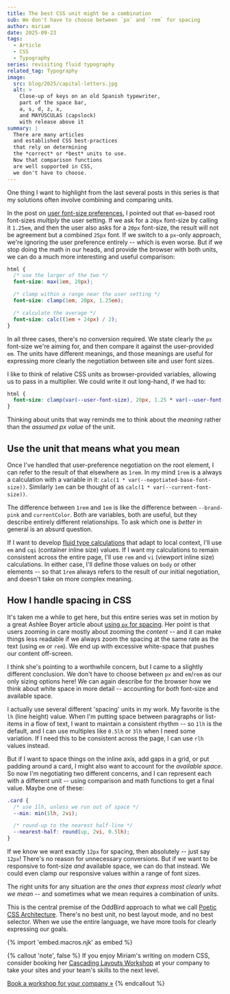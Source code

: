 ```yaml
---
title: The best CSS unit might be a combination
sub: We don't have to choose between `px` and `rem` for spacing
author: miriam
date: 2025-09-23
tags:
  - Article
  - CSS
  - Typography
series: revisiting fluid typography
related_tag: Typography
image:
  src: blog/2025/capital-letters.jpg
  alt: >
    Close-up of keys on an old Spanish typewriter,
    part of the space bar,
    a, s, d, z, x,
    and MAYÚSCULAS (capslock)
    with release above it
summary: |
  There are many articles
  and established CSS best-practices
  that rely on determining
  the *correct* or *best* units to use.
  Now that comparison functions
  are well supported in CSS,
  we don't have to choose.
---
```


One thing I want to highlight
from the last several posts in this series
is that my solutions often involve
combining and comparing units.

In the post on [user font-size preferences](/2025/07/22/size-preferences/),
I pointed out that `em`-based root font-sizes
_multiply_ the user setting.
If we ask for a `20px` font-size
by calling it `1.25em`,
and then the user also asks for a `20px` font-size,
the result will not be agreement
but a combined `25px` font.
If we switch to a `px`-only approach,
we're ignoring the user preference entirely --
which is even worse.
But if we stop doing the math in our heads,
and provide the browser with both units,
we can do a much more interesting
and useful comparison:

```css
html {
  /* use the larger of the two */
  font-size: max(1em, 20px);

  /* clamp within a range near the user setting */
  font-size: clamp(1em, 20px, 1.25em);

  /* calculate the average */
  font-size: calc((1em + 24px) / 2);
}
```

In all three cases,
there's no conversion required.
We state clearly the `px` font-size we're aiming for,
and then compare it against the user-provided `em`.
The units have different meanings,
and those meanings are useful
for expressing more clearly
the negotiation between site and user font sizes.

I like to think of relative CSS units
as browser-provided variables,
allowing us to pass in a multiplier.
We could write it out long-hand, if we had to:

```css
html {
  font-size: clamp(var(--user-font-size), 20px, 1.25 * var(--user-font-size));
}
```

Thinking about units that way
reminds me to think about the _meaning_
rather than the _assumed px value_ of the unit.

## Use the unit that means what you mean

Once I've handled that user-preference negotiation
on the root element,
I can refer to the result of that elsewhere
as `1rem`.
In my mind `1rem` is a always a calculation
with a variable in it:
`calc(1 * var(--negotiated-base-font-size))`.
Similarly `1em` can be thought of as
`calc(1 * var(--current-font-size))`.

The difference between `1rem` and `1em`
is like the difference between `--brand-pink`
and `currentColor`.
Both are variables, both are useful,
but they describe entirely different relationships.
To ask which one is _better_ in general
is an absurd question.

If I want to develop
[fluid type calculations](/2025/08/26/type-visual/)
that adapt to local context,
I'll use `em` and `cqi` (container inline size) values.
If I want my calculations to remain consistent
across the entire page,
I'll use `rem` and `vi` (viewport inline size) calculations.
In either case,
I'll define those values on `body`
or other elements --
so that `1rem` always refers to the
result of our initial negotiation,
and doesn't take on more complex meaning.

## How I handle spacing in CSS

It's taken me a while to get here,
but this entire series was set in motion
by a great Ashlee Boyer article about
[using `px` for spacing](https://ashleemboyer.com/blog/why-you-should-use-px-units-for-margin-padding-and-other-spacing-techniques).
Her point is that users zooming in
care mostly about zooming the _content_ --
and it can make things less readable
if we always zoom the spacing
at the same rate as the text (using `em` or `rem`).
We end up with excessive white-space
that pushes our content off-screen.

I think she's pointing to a worthwhile concern,
but I came to a slightly different conclusion.
We don't have to choose between `px` and `em`/`rem`
as our only sizing options here!
We can again
describe for the browser
how we think about white space
in more detail --
accounting for _both_ font-size
and available space.

I actually use several different
'spacing' units in my work.
My favorite is the `lh` (line height) value.
When I'm putting space between paragraphs
or list-items in a flow of text,
I want to maintain a consistent rhythm --
so `1lh` is the default,
and I can use multiples like
`0.5lh` or `3lh` when I need some variation.
If I need this to be consistent across the page,
I can use `rlh` values instead.

But if I want to space things
on the inline axis, add gaps in a grid,
or put padding around a card,
I might also want to account
for the _available space_.
So now I'm negotiating two different concerns,
and I can represent each with a different unit --
using comparison and math functions
to get a final value.
Maybe one of these:

```css
.card {
  /* use 1lh, unless we run out of space */
  --min: min(1lh, 2vi);

  /* round-up to the nearest half-line */
  --nearest-half: round(up, 2vi, 0.5lh);
}
```

If we know we want exactly `12px` for spacing,
then absolutely --
just say `12px`!
There's no reason for unnecessary conversions.
But if we want to be responsive
to font-size _and_ available space,
we can do that instead.
We could even clamp our responsive values
within a range of font sizes.

The right units
for any situation
are _the ones that express most clearly
what we mean_ --
and sometimes what we mean
requires a combination of units.

This is the central premise of
the OddBird approach to
what we call
[Poetic CSS Architecture](/services/architecture/).
There's no best unit,
no best layout mode,
and no best selector.
When we use the entire language,
we have more tools for clearly expressing our goals.

{% import 'embed.macros.njk' as embed %}

{% callout 'note', false %}
If you enjoy Miriam's writing
on modern CSS,
consider booking her
[Cascading Layouts Workshop](/workshops/cascading-layouts/)
at your company
to take your sites
and your team's skills
to the next level.

[Book a workshop for your company »](/workshops/cascading-layouts/#schedule-a-workshop)
{% endcallout %}
